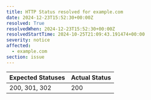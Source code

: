 ```yaml
---
title: HTTP Status resolved for example.com
date: 2024-12-23T15:52:30+00:00Z
resolved: True
resolvedWhen: 2024-12-23T15:52:30+00:00Z
resolvedStartTime: 2024-10-25T21:09:43.191474+00:00
severity: notice
affected:
  - example.com
section: issue
---
```


| Expected Statuses | Actual Status  |
|-------------------|----------------|
| 200, 301, 302 | 200 |
